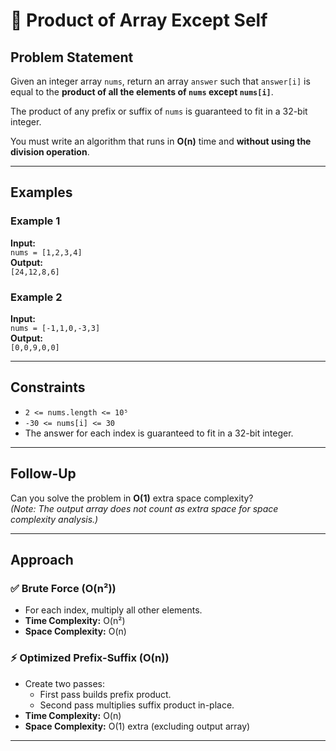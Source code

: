 # 🔁 Product of Array Except Self

## Problem Statement

Given an integer array `nums`, return an array `answer` such that `answer[i]` is equal to the **product of all the elements of `nums` except `nums[i]`**.

The product of any prefix or suffix of `nums` is guaranteed to fit in a 32-bit integer.

You must write an algorithm that runs in **O(n)** time and **without using the division operation**.

---

## Examples

### Example 1
**Input:**  
`nums = [1,2,3,4]`  
**Output:**  
`[24,12,8,6]`

### Example 2  
**Input:**  
`nums = [-1,1,0,-3,3]`  
**Output:**  
`[0,0,9,0,0]`

---

## Constraints

- `2 <= nums.length <= 10⁵`
- `-30 <= nums[i] <= 30`
- The answer for each index is guaranteed to fit in a 32-bit integer.

---

## Follow-Up

Can you solve the problem in **O(1)** extra space complexity?  
*(Note: The output array does not count as extra space for space complexity analysis.)*

---

## Approach

### ✅ Brute Force (O(n²))
- For each index, multiply all other elements.
- **Time Complexity:** O(n²)
- **Space Complexity:** O(n)

### ⚡ Optimized Prefix-Suffix (O(n))
- Create two passes:
  - First pass builds prefix product.
  - Second pass multiplies suffix product in-place.
- **Time Complexity:** O(n)
- **Space Complexity:** O(1) extra (excluding output array)

---

